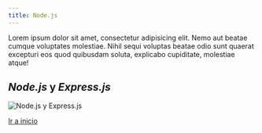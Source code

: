 ```yaml
---
title: Node.js
---
```


Lorem ipsum dolor sit amet, consectetur adipisicing elit. Nemo aut beatae cumque voluptates molestiae. Nihil sequi
voluptas beatae odio sunt quaerat excepturi eos quod quibusdam soluta, explicabo cupiditate, molestiae atque!

## _Node.js_ y _Express.js_

![Node.js y Express.js](/img/node+express.png)

[Ir a inicio](/)
